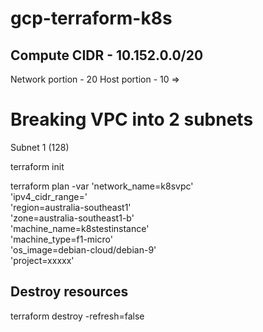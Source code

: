 # gcp-terraform-k8s

## Compute CIDR - 10.152.0.0/20
Network portion - 20
Host portion - 10 => 

# Breaking VPC into 2 subnets

Subnet 1 (128)



terraform init 

terraform plan -var 'network_name=k8svpc' \
'ipv4_cidr_range=' \
'region=australia-southeast1' \
'zone=australia-southeast1-b' \
'machine_name=k8stestinstance' \
'machine_type=f1-micro' \
'os_image=debian-cloud/debian-9' \
'project=xxxxx'

## Destroy resources 
terraform destroy -refresh=false
